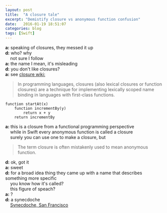 ```yaml
---
layout: post
title:  "A closure tale"
excerpt: "Demistify closure vs anonymous function confusion"
date:   2016-01-19 18:51:07
categories: blog
tags: [Swift]
---
```



**a:** speaking of closures, they messed it up  
**d:** who? why  
&nbsp;&nbsp;&nbsp;&nbsp;not sure I follow  
**a:** the name I mean, it's misleading  
**d:** you don't like closures?  
**a:** see [closure wiki:][closure]
> In programming languages, closures (also lexical closures or function closures) are a technique for implementing lexically scoped name binding in languages with first-class functions.  

``` objc
function startAt(x)
    function incrementBy(y)
        return x + y
    return incrementBy
```

**a:** this is a closure from a functional programming perspective  
&nbsp;&nbsp;&nbsp;&nbsp;while in Swift every anonymous function is called a closure  
&nbsp;&nbsp;&nbsp;&nbsp;surely you can use one to make a closure, but  
> The term closure is often mistakenly used to mean anonymous function.

**d:** ok, got it  
**a:** sweet  
**d:** for a broad idea thing they came up with a name that describes something more specific  
&nbsp;&nbsp;&nbsp;&nbsp;you know how it's called?  
&nbsp;&nbsp;&nbsp;&nbsp;this figure of speach?  
**a:** ?  
**d:** a synecdoche  
&nbsp;&nbsp;&nbsp;&nbsp;[Synecdoche, San Francisco][synecdoche]    

[synecdoche]: http://www.imdb.com/title/tt0383028/
[closure]: https://en.wikipedia.org/wiki/Closure_(computer_programming)
